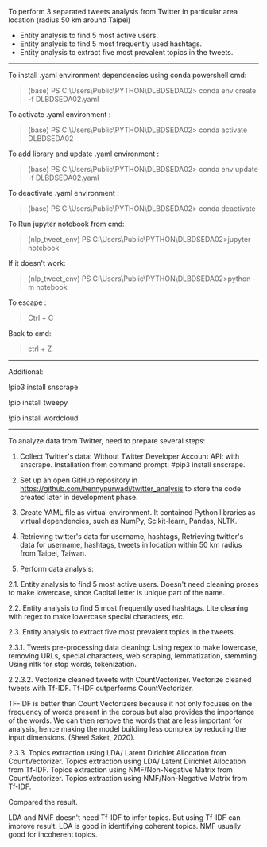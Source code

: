 To perform 3 separated tweets analysis from Twitter in particular area location (radius 50 km around Taipei)

- Entity analysis to find 5 most active users. 
- Entity analysis to find 5 most frequently used hashtags. 
- Entity analysis to extract five most prevalent topics in the tweets.

---------------------

To install .yaml environment dependencies using conda powershell cmd: 

>(base) PS C:\Users\Public\PYTHON\DLBDSEDA02> conda env create -f DLBDSEDA02.yaml

To activate .yaml environment : 

>(base) PS C:\Users\Public\PYTHON\DLBDSEDA02> conda activate DLBDSEDA02

To add library and update .yaml environment : 

>(base) PS C:\Users\Public\PYTHON\DLBDSEDA02> conda env update -f DLBDSEDA02.yaml

To deactivate .yaml environment : 

>(base) PS C:\Users\Public\PYTHON\DLBDSEDA02> conda deactivate

To Run jupyter notebook from cmd:

>(nlp_tweet_env) PS C:\Users\Public\PYTHON\DLBDSEDA02>jupyter notebook

If it doesn't work:

>(nlp_tweet_env) PS C:\Users\Public\PYTHON\DLBDSEDA02>python -m notebook

To escape :
>Ctrl + C

Back to cmd:
>ctrl + Z
------------------
Additional:

!pip3 install snscrape

!pip install tweepy

!pip install wordcloud

------------------

To analyze data from Twitter, need to prepare several steps:

1. Collect Twitter's data:
Without Twitter Developer Account API: with snscrape.
Installation from command prompt: #pip3 install snscrape.

2. Set up an open GitHub repository in https://github.com/hennypurwadi/twitter_analysis 
 to store the code created later in development phase. 
 
3. Create YAML file as virtual environment.
 It contained Python libraries as virtual dependencies, such as NumPy, Scikit-learn, Pandas, NLTK.
 
4. Retrieving twitter's data for username, hashtags, Retrieving twitter's data for username, hashtags, 
tweets in location within 50 km radius from Taipei, Taiwan.

2. Perform data analysis:

2.1. Entity analysis to find 5 most active users.
Doesn't need cleaning proses to make lowercase, since Capital letter is unique part of the name. 

2.2. Entity analysis to find 5 most frequently used hashtags.
Lite cleaning with regex to make lowercase special characters, etc. 

2.3. Entity analysis to extract five most prevalent topics in the tweets.

2.3.1. Tweets pre-processing data cleaning: 
Using regex to make lowercase, removing URLs, special characters, web scraping, 
lemmatization, stemming. Using nltk for stop words, tokenization. 

2
2.3.2. Vectorize cleaned tweets with CountVectorizer.
 Vectorize cleaned tweets with Tf-IDF.
Tf-IDF outperforms CountVectorizer.

TF-IDF is better than Count Vectorizers because it not only focuses on the frequency of words 
present in the corpus but also provides the importance of the words. We can then remove the words 
that are less important for analysis, hence making the model building less complex by reducing the 
input dimensions. (Sheel Saket, 2020).

2.3.3. Topics extraction using LDA/ Latent Dirichlet Allocation from CountVectorizer.
 Topics extraction using LDA/ Latent Dirichlet Allocation from Tf-IDF.
 Topics extraction using NMF/Non-Negative Matrix from CountVectorizer.
 Topics extraction using NMF/Non-Negative Matrix from Tf-IDF.
 
Compared the result.

LDA and NMF doesn't need Tf-IDF to infer topics. But using Tf-IDF can improve result.
LDA is good in identifying coherent topics.
NMF usually good for incoherent topics.
